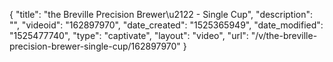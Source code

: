 {
    "title": "the Breville Precision Brewer\u2122 - Single Cup",
    "description": "",
    "videoid": "162897970",
    "date_created": "1525365949",
    "date_modified": "1525477740",
    "type": "captivate",
    "layout": "video",
    "url": "\/v\/the-breville-precision-brewer-single-cup\/162897970"
}